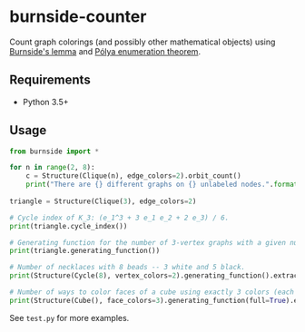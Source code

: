 burnside-counter
================

Count graph colorings (and possibly other mathematical objects) using
[Burnside's lemma](https://en.wikipedia.org/wiki/Burnside%27s_lemma)
and [Pólya enumeration theorem](https://en.wikipedia.org/wiki/P%C3%B3lya_enumeration_theorem).


Requirements
------------

* Python 3.5+


Usage
-----

``` python
from burnside import *

for n in range(2, 8):
    c = Structure(Clique(n), edge_colors=2).orbit_count()
    print("There are {} different graphs on {} unlabeled nodes.".format(c, n))
    
triangle = Structure(Clique(3), edge_colors=2)

# Cycle index of K_3: (e_1^3 + 3 e_1 e_2 + 2 e_3) / 6.
print(triangle.cycle_index())

# Generating function for the number of 3-vertex graphs with a given number of edges: a^3 + a^2 + a + 1.
print(triangle.generating_function())

# Number of necklaces with 8 beads -- 3 white and 5 black.
print(Structure(Cycle(8), vertex_colors=2).generating_function().extract(3))

# Number of ways to color faces of a cube using exactly 3 colors (each color has to be used at least once).
print(Structure(Cube(), face_colors=3).generating_function(full=True).extract(lambda vars: len(vars) == 3))
```

See ``test.py`` for more examples.
